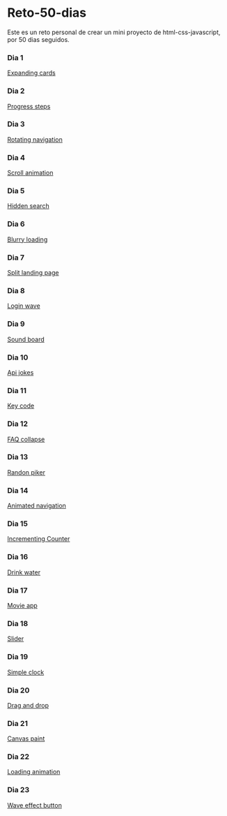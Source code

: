 # Reto-50-dias
Este es un reto personal de crear un mini proyecto de html-css-javascript, por 50 dias seguidos.

### Dia 1
<a href="https://codepen.io/hernan066/pen/poWQBwK">Expanding cards</a>

### Dia 2
<a href="https://codepen.io/hernan066/pen/wvrRoYN">Progress steps</a>

### Dia 3
<a href="https://codepen.io/hernan066/pen/MWEZJRO">Rotating navigation</a>

### Dia 4
<a href="https://codepen.io/hernan066/pen/gOGEjYv">Scroll animation</a>

### Dia 5
<a href="https://codepen.io/hernan066/pen/GRMPVKR">Hidden search</a>

### Dia 6
<a href="https://codepen.io/hernan066/pen/RwLmaea">Blurry loading</a>

### Dia 7
<a href="https://codepen.io/hernan066/pen/VwMJPgp">Split landing page</a>

### Dia 8
<a href="https://codepen.io/hernan066/pen/OJxGzqy">Login wave</a>

### Dia 9
<a href="#">Sound board</a>

### Dia 10
<a href="https://codepen.io/hernan066/pen/PoJMgQe">Api jokes</a>

### Dia 11
<a href="https://codepen.io/hernan066/pen/zYPOReP">Key code</a>

### Dia 12
<a href="https://codepen.io/hernan066/pen/JjOjWwX">FAQ collapse</a>

### Dia 13
<a href="https://codepen.io/hernan066/pen/eYemExX">Randon piker</a>

### Dia 14
<a href="https://codepen.io/hernan066/pen/ExbjWdM">Animated navigation</a>

### Dia 15
<a href="https://codepen.io/hernan066/pen/rNYVRpj">Incrementing Counter</a>

### Dia 16
<a href="https://codepen.io/hernan066/pen/BamNbea">Drink water</a>

### Dia 17
<a href="https://codepen.io/hernan066/pen/BamNbea">Movie app</a>

### Dia 18
<a href="https://codepen.io/hernan066/pen/gOXPXvK">Slider</a>

### Dia 19
<a href="https://codepen.io/hernan066/pen/YzEqZxO">Simple clock</a>

### Dia 20
<a href="https://codepen.io/hernan066/pen/wvPGVqZ">Drag and drop</a>

### Dia 21
<a href="https://codepen.io/hernan066/pen/xxPOadg">Canvas paint</a>

### Dia 22
<a href="https://codepen.io/hernan066/pen/YzEGEgG">Loading animation</a>

### Dia 23
<a href="https://codepen.io/hernan066/pen/GRONpaW">Wave effect button</a>


